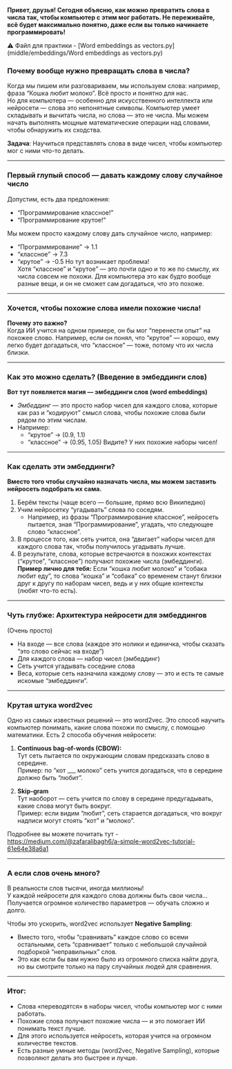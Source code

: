 **Привет, друзья! Сегодня объясню, как можно превратить слова в числа так, чтобы компьютер с этим мог работать. Не переживайте, всё будет максимально понятно, даже если вы только начинаете программировать!**

⚠️ Файл для практики - [Word embeddings as vectors.py](middle/embeddings/Word embeddings as vectors.py)

### Почему вообще нужно превращать слова в числа?

Когда мы пишем или разговариваем, мы используем слова: например, фраза “Кошка любит молоко”. Всё просто и понятно для нас.  
Но для компьютера — особенно для искусственного интеллекта или нейросети — слова это непонятные символы. Компьютер умеет складывать и вычитать числа, но слова — это не числа. Мы можем начать выполнять мощные математические операции над словами, чтобы обнаружить их сходства.

**Задача**: Научиться представлять слова в виде чисел, чтобы компьютер мог с ними что-то делать.

---

### Первый глупый способ — давать каждому слову случайное число

Допустим, есть два предложения:

- “Программирование классное!”
- “Программирование крутое!”

Мы можем просто каждому слову дать случайное число, например:
- “Программирование” → 1.1
- “классное” → 7.3
- “крутое” → -0.5
Но тут возникает проблема!  
Хотя “классное” и “крутое” — это почти одно и то же по смыслу, их числа совсем не похожи. Для компьютера это как будто вообще разные вещи, и он не сможет сам догадаться, что это похоже.

---

### Хочется, чтобы похожие слова имели похожие числа!

**Почему это важно?**  
Когда ИИ учится на одном примере, он бы мог “перенести опыт” на похожее слово. Например, если он понял, что “крутое” — хорошо, ему легко будет догадаться, что “классное” — тоже, потому что их числа близки.

---

### Как это можно сделать? (Введение в эмбеддинги слов)

**Вот тут появляется магия — эмбеддинги слов (word embeddings)**

- *Эмбеддинг* — это просто набор чисел для каждого слова, которые как раз и “кодируют” смысл слова, чтобы похожие слова были рядом по этим числам.
- Например:
    - “крутое” → (0.9, 1.1)
    - “классное” → (0.95, 1.05)
Видите? У них похожие наборы чисел!

---

### Как сделать эти эмбеддинги?

**Вместо того чтобы случайно назначать числа, мы можем заставить нейросеть подобрать их сама.**

1. Берём тексты (чаще всего — большие, прямо всю Википедию)
2. Учим нейросетку “угадывать” слова по соседям.
    - Например, из фразы “Программирование классное”, нейросеть пытается, зная “Программирование”, угадать, что следующее слово “классное”.
3. В процессе того, как сеть учится, она “двигает” наборы чисел для каждого слова так, чтобы получилось угадывать лучше.
4. В результате, слова, которые встречаются в похожих контекстах (“крутое”, “классное”) получают похожие числа (эмбеддинги).
**Пример лично для тебя:** Если “кошка любит молоко” и “собака любит еду”, то слова “кошка” и “собака” со временем станут близки друг к другу по наборам чисел, ведь и у них общие контексты (любят что-то есть).

---

### Чуть глубже: Архитектура нейросети для эмбеддингов

(Очень просто)

- На входе — все слова (каждое это нолики и единичка, чтобы сказать “это слово сейчас на входе”)
- Для каждого слова — набор чисел (эмбеддинг)
- Сеть учится угадывать соседние слова
- Веса, которые сеть назначила каждому слову — это и есть те самые искомые “эмбеддинги”.

---

### Крутая штука word2vec

Одно из самых известных решений — это word2vec. Это способ научить компьютер понимать, какие слова похожи по смыслу, с помощью математики. Есть 2 способа обучения нейросети:

1. **Continuous bag-of-words (CBOW):**  
   Тут сеть пытается по окружающим словам предсказать слово в середине.  
   Пример: по “кот ___ молоко” сеть учится догадаться, что в середине должно быть “любит”.

2. **Skip-gram**  
   Тут наоборот — сеть учится по слову в середине предугадывать, какие слова могут быть вокруг.  
   Пример: если видим “любит”, сеть старается догадаться, что вокруг надписи могут стоять “кот” и “молоко”.

Подробнее вы можете почитать тут - https://medium.com/@zafaralibagh6/a-simple-word2vec-tutorial-61e64e38a6a1

---

### А если слов очень много?

В реальности слов тысячи, иногда миллионы!  
У каждой нейросети для каждого слова должны быть свои числа… Получается огромное количество параметров — обучать сложно и долго.

Чтобы это ускорить, word2vec использует **Negative Sampling**:

- Вместо того, чтобы “сравнивать” каждое слово со всеми остальными, сеть “сравнивает” только с небольшой случайной подборкой “неправильных” слов.
- Это как если бы вам нужно было из огромного списка найти друга, но вы смотрите только на пару случайных людей для сравнения.

---

### Итог:

- Слова «переводятся» в наборы чисел, чтобы компьютер мог с ними работать.
- Похожие слова получают похожие числа — и это помогает ИИ понимать текст лучше.
- Для этого используется нейросеть, которая учится на огромном количестве текстов.
- Есть разные умные методы (word2vec, Negative Sampling), которые позволяют делать это быстрее и лучше.
